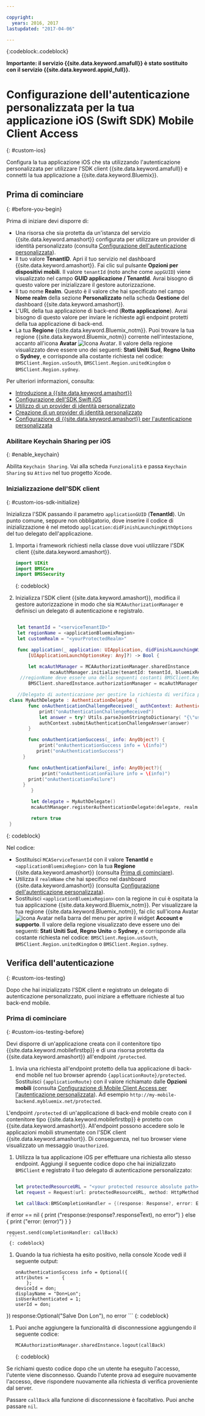 ```yaml
---

copyright:
  years: 2016, 2017
lastupdated: "2017-04-06"

---
```


{:codeblock:.codeblock}

**Importante: il servizio {{site.data.keyword.amafull}} è stato sostituito con il servizio {{site.data.keyword.appid_full}}.**

# Configurazione dell'autenticazione personalizzata per la tua applicazione iOS (Swift SDK) Mobile Client Access
{: #custom-ios}

Configura la tua applicazione iOS che sta utilizzando l'autenticazione personalizzata per utilizzare l'SDK client {{site.data.keyword.amafull}} e connetti la tua applicazione a {{site.data.keyword.Bluemix}}.  


## Prima di cominciare
{: #before-you-begin}

Prima di iniziare devi disporre di:

* Una risorsa che sia protetta da un'istanza del servizio {{site.data.keyword.amashort}} configurata per utilizzare un provider di identità personalizzato (consulta [Configurazione dell'autenticazione personalizzata](custom-auth-config-mca.html)).  
* Il tuo valore **TenantID**. Apri il tuo servizio nel dashboard {{site.data.keyword.amashort}}. Fai clic sul pulsante **Opzioni per dispositivi mobili**. Il valore `tenantId` (noto anche come `appGUID`)  viene visualizzato nel campo **GUID applicazione / TenantId**. Avrai bisogno di questo valore per inizializzare il gestore autorizzazione.
* Il tuo nome **Realm**. Questo è il valore che hai specificato nel campo **Nome realm** della sezione **Personalizzato** nella scheda **Gestione** del dashboard {{site.data.keyword.amashort}}.
* L'URL della tua applicazione di back-end (**Rotta applicazione**). Avrai bisogno di questo valore per inviare le richieste agli endpoint protetti della tua applicazione di back-end.
* La tua **Regione** {{site.data.keyword.Bluemix_notm}}. Puoi trovare la tua regione {{site.data.keyword.Bluemix_notm}} corrente nell'intestazione, accanto all'icona **Avatar** ![Icona Avatar](images/face.jpg "Icona Avatar"). Il valore della regione visualizzato deve essere uno dei seguenti: **Stati Uniti Sud**, **Regno Unito** o **Sydney**, e corrisponde alla costante richiesta nel codice:  `BMSClient.Region.usSouth`, `BMSClient.Region.unitedKingdom` o `BMSClient.Region.sydney`.

Per ulteriori informazioni, consulta:
 * [Introduzione a {{site.data.keyword.amashort}}](index.html)
 * [Configurazione dell'SDK Swift iOS](getting-started-ios-swift-sdk.html)
 * [Utilizzo di un provider di identità personalizzato](custom-auth.html)
 * [Creazione di un provider di identità personalizzato](custom-auth-identity-provider.html)
 * [Configurazione di {{site.data.keyword.amashort}} per l'autenticazione personalizzata](custom-auth-config-mca.html)

### Abilitare Keychain Sharing per iOS
{: #enable_keychain}

Abilita `Keychain Sharing`. Vai alla scheda `Funzionalità` e passa `Keychain Sharing` su `Attivo` nel tuo progetto Xcode.


### Inizializzazione dell'SDK client
{: #custom-ios-sdk-initialize}

Inizializza l'SDK passando il parametro `applicationGUID` (**TenantId**). Un punto comune, seppure non obbligatorio, dove inserire il codice di inizializzazione è nel metodo `application:didFinishLaunchingWithOptions` del tuo delegato dell'applicazione.

1. Importa i framework richiesti nella classe dove vuoi utilizzare l'SDK client {{site.data.keyword.amashort}}.

	```Swift
	import UIKit
	import BMSCore
	import BMSSecurity
	```
	{: codeblock}

1. Inizializza l'SDK client {{site.data.keyword.amashort}}, modifica il gestore autorizzazione in modo che sia  `MCAAuthorizationManager` e definisci un delegato di autenticazione e registralo.

```Swift

	let tenantId = "<serviceTenantID>"
	let regionName = <applicationBluemixRegion>
	let customRealm = "<yourProtectedRealm>"

	func application(_ application: UIApplication, didFinishLaunchingWithOptions launchOptions: 
		[UIApplicationLaunchOptionsKey: Any]?) -> Bool {

		let mcaAuthManager = MCAAuthorizationManager.sharedInstance
	    		mcaAuthManager.initialize(tenantId: tenantId, bluemixRegion: regionName)
	 //regionName deve essere una della seguenti costanti BMSClient.Region: BMSClient.Region.usSouth, BMSClient.Region.unitedKingdom o BMSClient.Region.sydney
		BMSClient.sharedInstance.authorizationManager = mcaAuthManager

	//Delegato di autenticazione per gestire la richiesta di verifica personalizzata
 class MyAuthDelegate : AuthenticationDelegate {
		func onAuthenticationChallengeReceived(_ authContext: AuthenticationContext, challenge: AnyObject){
		    print("onAuthenticationChallengeReceived")
		    let answer = try? Utils.parseJsonStringtoDictionary( "{\"userName\":\"" + "test" + "\",\"password\":\"" + "test" + "\"}")
			authContext.submitAuthenticationChallengeAnswer(answer)
		}

		func onAuthenticationSuccess(_ info: AnyObject?) {
		    print("onAuthenticationSuccess info = \(info)")
           print("onAuthenticationSuccess")
      }

		func onAuthenticationFailure(_ info: AnyObject?){
		     print("onAuthenticationFailure info = \(info)")
        print("onAuthenticationFailure")
      }
	     }

	     let delegate = MyAuthDelegate()
	     mcaAuthManager.registerAuthenticationDelegate(delegate, realm: customRealm)

	     return true
 }


```
{: codeblock}

Nel codice:
* Sostituisci `MCAServiceTenantId` con il valore **TenantId** e `<applicationBluemixRegion>` con la tua **Regione** {{site.data.keyword.amashort}} (consulta [Prima di cominciare](##before-you-begin)).
* Utilizza il `realmName` che hai specifico nel dashboard {{site.data.keyword.amashort}} (consulta [Configurazione dell'autenticazione personalizzata](custom-auth-config-mca.html)).
* Sostituisci `<applicationBluemixRegion>` con la regione in cui è ospitata la tua applicazione {{site.data.keyword.Bluemix_notm}}. Per visualizzare la tua regione {{site.data.keyword.Bluemix_notm}}, fai clic sull'icona Avatar ![icona Avatar](images/face.jpg "icona Avatar")  nella barra del menu per aprire il widget **Account e supporto**.  Il valore della regione visualizzato deve essere uno dei seguenti: **Stati Uniti Sud**, **Regno Unito** o **Sydney**, e corrisponde alla costante richiesta nel codice:  `BMSClient.Region.usSouth`, `BMSClient.Region.unitedKingdom` o `BMSClient.Region.sydney`.


## Verifica dell'autenticazione
{: #custom-ios-testing}

Dopo che hai inizializzato l'SDK client e registrato un delegato di autenticazione personalizzato, puoi iniziare a effettuare richieste al tuo back-end mobile.

### Prima di cominciare
{: #custom-ios-testing-before}

 Devi disporre di un'applicazione creata con il contenitore tipo {{site.data.keyword.mobilefirstbp}} e di una risorsa protetta da {{site.data.keyword.amashort}} all'endpoint `/protected`.

1. Invia una richiesta all'endpoint protetto della tua applicazione di back-end mobile nel tuo browser aprendo `{applicationRoute}/protected`. Sostituisci   `{applicationRoute}` con il valore richiamato dalle **Opzioni mobili** (consulta [Configurazione di Mobile Client Access per l'autenticazione personalizzata](#custom-auth-ios-configmca)). Ad esempio `http://my-mobile-backend.mybluemix.net/protected`.

 L'endpoint `/protected` di un'applicazione di back-end mobile creato con il contenitore tipo {{site.data.keyword.mobilefirstbp}} è protetto con {{site.data.keyword.amashort}}. All'endpoint possono accedere solo le applicazioni mobili strumentate con l'SDK client {{site.data.keyword.amashort}}. Di conseguenza, nel tuo browser viene visualizzato un messaggio `Unauthorized`.

1. Utilizza la tua applicazione iOS per effettuare una richiesta allo stesso endpoint. Aggiungi il seguente codice dopo che hai inizializzato `BMSClient` e registrato il tuo delegato di autenticazione personalizzato:

    ```Swift

	let protectedResourceURL = "<your protected resource absolute path>"
	let request = Request(url: protectedResourceURL, method: HttpMethod.GET)

	let callBack:BMSCompletionHandler = {(response: Response?, error: Error?) in
  if error == nil {
	       print ("response:\(response?.responseText), no error")
 } else {
	       print ("error: \(error)")
  }
	}

	request.send(completionHandler: callBack)
     ```
     {: codeblock}

1. Quando la tua richiesta ha esito positivo, nella console Xcode vedi il seguente output:

	 ```
	 onAuthenticationSuccess info = Optional({
     attributes =     {
	     };
     deviceId = don;
     displayName = "Don+Lon";
     isUserAuthenticated = 1;
     userId = don;
 })
	 response:Optional("Salve Don Lon"), no error
	 ```
	 {: codeblock}

1. Puoi anche aggiungere la funzionalità di disconnessione aggiungendo il seguente codice:

	 ```
	 MCAAuthorizationManager.sharedInstance.logout(callBack)
	 ```
	 {: codeblock}

 Se richiami questo codice dopo che un utente ha eseguito l'accesso, l'utente viene disconnesso. Quando l'utente prova ad eseguire nuovamente l'accesso, deve rispondere nuovamente alla richiesta di verifica proveniente dal server.

 Passare `callBack` alla funzione di disconnessione è facoltativo. Puoi anche passare `nil`.

